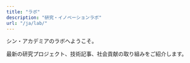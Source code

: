 ```yaml
---
title: "ラボ"
description: "研究・イノベーションラボ"
url: "/ja/lab/"
---
```


シン・アカデミアのラボへようこそ。

最新の研究プロジェクト、技術記事、社会貢献の取り組みをご紹介します。
